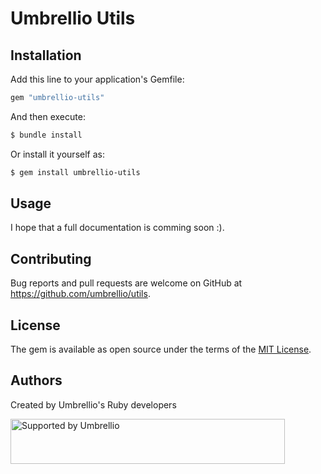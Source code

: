 # Umbrellio Utils

## Installation

Add this line to your application's Gemfile:

```ruby
gem "umbrellio-utils"
```

And then execute:
```bash
$ bundle install
```
Or install it yourself as:
```bash
$ gem install umbrellio-utils
```

## Usage

I hope that a full documentation is comming soon :).

## Contributing

Bug reports and pull requests are welcome on GitHub at https://github.com/umbrellio/utils.


## License

The gem is available as open source under the terms of the [MIT License](https://opensource.org/licenses/MIT).

## Authors

Created by Umbrellio's Ruby developers

<a href="https://github.com/umbrellio/">
<img style="float: left;" src="https://umbrellio.github.io/Umbrellio/supported_by_umbrellio.svg" alt="Supported by Umbrellio" width="439" height="72">
</a>
